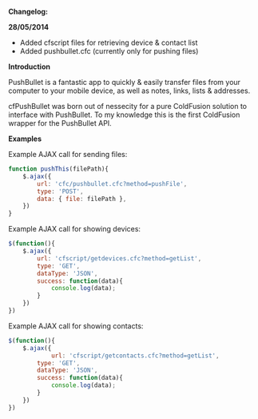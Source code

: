 **Changelog:**

**28/05/2014**
- Added cfscript files for retrieving device & contact list 
- Added pushbullet.cfc (currently only for pushing files)

**Introduction**

PushBullet is a fantastic app to quickly & easily transfer files from your computer to your mobile device, as well as notes, links, lists & addresses.

cfPushBullet was born out of nessecity for a pure ColdFusion solution to interface with PushBullet. To my knowledge this is the first ColdFusion wrapper for the PushBullet API.

**Examples**

Example AJAX call for sending files:

```javascript
function pushThis(filePath){
	$.ajax({
		url: 'cfc/pushbullet.cfc?method=pushFile',
		type: 'POST',
		data: { file: filePath },
	})
}
```
Example AJAX call for showing devices:

```javascript
$(function(){
	$.ajax({
		url: 'cfscript/getdevices.cfc?method=getList',
		type: 'GET',
		dataType: 'JSON',
		success: function(data){
			console.log(data);
		}
	})
})
```
Example AJAX call for showing contacts:

```javascript
$(function(){
	$.ajax({
        	url: 'cfscript/getcontacts.cfc?method=getList',
		type: 'GET',
		dataType: 'JSON',
		success: function(data){
			console.log(data);
		}
	})
})
```
